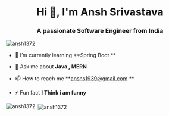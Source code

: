 <h1 align="center">Hi 👋, I'm Ansh Srivastava </h1>
<h3 align="center"> A passionate Software Engineer from India </h3>

<p align="left"> <img src="https://komarev.com/ghpvc/?username=ansh1372&label=Profile%20views&color=0e75b6&style=flat" alt="ansh1372" /> </p>

- 🌱 I’m currently learning **Spring Boot **

- 💬 Ask me about **Java , MERN**
  

- 📫 How to reach me **anshs1939@gmail.com **

- ⚡ Fun fact **I Think i am funny**



<p><img align="left" src="https://github-readme-stats.vercel.app/api/top-langs?username=ansh1372&show_icons=true&theme=dark&locale=en&layout=compact" alt="ansh1372" /></p>

<p>&nbsp;<img align="center" src="https://github-readme-stats.vercel.app/api?username=ansh1372&show_icons=true&theme=dark&locale=en" alt="ansh1372" /></p>

